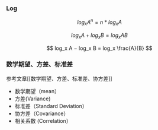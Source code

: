 ### Log


$$
log_x A^n = n*log_x A
$$

$$
log_x A + log_x B = log_x AB
$$

$$
log_x A − log_x B = log_x \frac{A}{B}
$$

### 数学期望、方差、标准差

参考文章[[数学期望、方差、标准差、协方差]]

- 数学期望（mean）
- 方差(Variance)
- 标准差（Standard Deviation）
- 协方差（Covariance）
- 相关系数 (Correlation）
